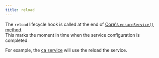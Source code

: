 ```yaml
---
title: reload
---
```


The `reload` lifecycle hook is called at the end of [Core's `ensureService()`
method](/docs/guides/core/ensureservice/).  
This marks the moment in time when the service configuration is completed.

For example, the [ca service](/docs/reference/services/broker/) will use
the reload the service.

